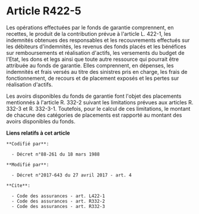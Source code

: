 # Article R422-5

Les opérations effectuées par le fonds de garantie comprennent, en recettes, le produit de la contribution prévue à l'article
L. 422-1, les indemnités obtenues des responsables et les recouvrements effectués sur les débiteurs d'indemnités, les revenus
des fonds placés et les bénéfices sur remboursements et réalisation d'actifs, les versements du budget de l'Etat, les dons et
legs ainsi que toute autre ressource qui pourrait être attribuée au fonds de garantie. Elles comprennent, en dépenses, les
indemnités et frais versés au titre des sinistres pris en charge, les frais de fonctionnement, de recours et de placement
exposés et les pertes sur réalisation d'actifs. 

Les avoirs disponibles du fonds de garantie font l'objet des placements mentionnés à l'article R. 332-2 suivant les
limitations prévues aux articles R. 332-3 et R. 332-3-1. Toutefois, pour le calcul de ces limitations, le montant de chacune
des catégories de placements est rapporté au montant des avoirs disponibles du fonds.

**Liens relatifs à cet article**

	**Codifié par**:

	  - Décret n°88-261 du 18 mars 1988

	**Modifié par**:

	  - Décret n°2017-643 du 27 avril 2017 - art. 4

	**Cite**:

	  - Code des assurances - art. L422-1
	  - Code des assurances - art. R332-2
	  - Code des assurances - art. R332-3
